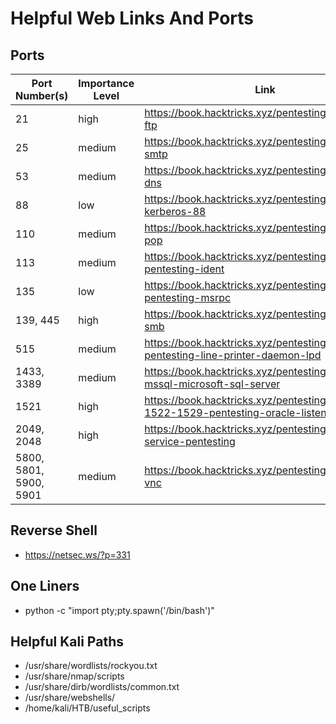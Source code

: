 
# Helpful Web Links And Ports

## Ports
| Port Number(s) | Importance Level | Link |
|-------------------|---------------------|------|
| 21 | high | https://book.hacktricks.xyz/pentesting/pentesting-ftp |
| 25 | medium | https://book.hacktricks.xyz/pentesting/pentesting-smtp |
| 53 | medium | https://book.hacktricks.xyz/pentesting/pentesting-dns | 
| 88 | low | https://book.hacktricks.xyz/pentesting/pentesting-kerberos-88 |
| 110 | medium | https://book.hacktricks.xyz/pentesting/pentesting-pop |
| 113 | medium | https://book.hacktricks.xyz/pentesting/113-pentesting-ident |
| 135 | low | https://book.hacktricks.xyz/pentesting/135-pentesting-msrpc |
| 139, 445 | high | https://book.hacktricks.xyz/pentesting/pentesting-smb |
| 515 | medium | https://book.hacktricks.xyz/pentesting/515-pentesting-line-printer-daemon-lpd |
| 1433, 3389 | medium | https://book.hacktricks.xyz/pentesting/pentesting-mssql-microsoft-sql-server |
| 1521 | high | https://book.hacktricks.xyz/pentesting/1521-1522-1529-pentesting-oracle-listener | 
| 2049, 2048 | high | https://book.hacktricks.xyz/pentesting/nfs-service-pentesting |
| 5800, 5801, 5900, 5901 | medium | https://book.hacktricks.xyz/pentesting/pentesting-vnc | 


## Reverse Shell
- https://netsec.ws/?p=331

## One Liners
- python -c "import pty;pty.spawn('/bin/bash')"

## Helpful Kali Paths
- /usr/share/wordlists/rockyou.txt
- /usr/share/nmap/scripts
- /usr/share/dirb/wordlists/common.txt
- /usr/share/webshells/
- /home/kali/HTB/useful_scripts







